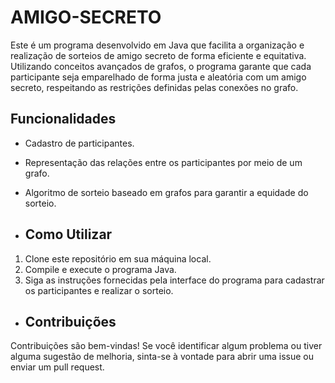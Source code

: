 # AMIGO-SECRETO

Este é um programa desenvolvido em Java que facilita a organização e realização de sorteios de amigo secreto de forma eficiente e equitativa. Utilizando conceitos avançados de grafos, o programa garante que cada participante seja emparelhado de forma justa e aleatória com um amigo secreto, respeitando as restrições definidas pelas conexões no grafo.

## Funcionalidades

- Cadastro de participantes.
- Representação das relações entre os participantes por meio de um grafo.
- Algoritmo de sorteio baseado em grafos para garantir a equidade do sorteio.

- ## Como Utilizar

1. Clone este repositório em sua máquina local.
2. Compile e execute o programa Java.
3. Siga as instruções fornecidas pela interface do programa para cadastrar os participantes e realizar o sorteio.

 - ## Contribuições

Contribuições são bem-vindas! Se você identificar algum problema ou tiver alguma sugestão de melhoria, sinta-se à vontade para abrir uma issue ou enviar um pull request.
